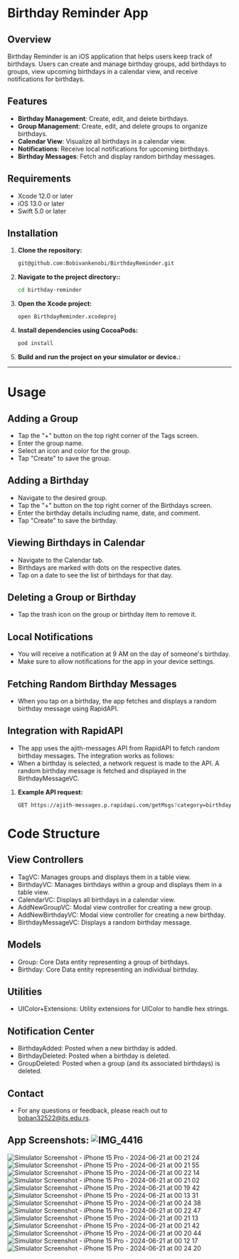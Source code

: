 # Birthday Reminder App

## Overview
Birthday Reminder is an iOS application that helps users keep track of birthdays. 
Users can create and manage birthday groups, add birthdays to groups, view upcoming birthdays in a calendar view, and receive notifications for birthdays.

## Features
- **Birthday Management**: Create, edit, and delete birthdays.
- **Group Management**: Create, edit, and delete groups to organize birthdays.
- **Calendar View**: Visualize all birthdays in a calendar view.
- **Notifications**: Receive local notifications for upcoming birthdays.
- **Birthday Messages**: Fetch and display random birthday messages.

## Requirements
- Xcode 12.0 or later
- iOS 13.0 or later
- Swift 5.0 or later

## Installation

1. **Clone the repository:**

   ```bash
   git@github.com:Bobivankenobi/BirthdayReminder.git

2. **Navigate to the project directory::**

   ```bash
   cd birthday-reminder

3. **Open the Xcode project:**

   ```bash
   open BirthdayReminder.xcodeproj

4. **Install dependencies using CocoaPods:**

   ```bash
   pod install

5. **Build and run the project on your simulator or device.:**


---------------------------------------------------------------
# Usage

## Adding a Group

- Tap the "+" button on the top right corner of the Tags screen.
- Enter the group name.
- Select an icon and color for the group.
- Tap "Create" to save the group.


## Adding a Birthday

- Navigate to the desired group.
- Tap the "+" button on the top right corner of the Birthdays screen.
- Enter the birthday details including name, date, and comment.
- Tap "Create" to save the birthday.


## Viewing Birthdays in Calendar

- Navigate to the Calendar tab.
- Birthdays are marked with dots on the respective dates.
- Tap on a date to see the list of birthdays for that day.

## Deleting a Group or Birthday

- Tap the trash icon on the group or birthday item to remove it.

## Local Notifications

- You will receive a notification at 9 AM on the day of someone's birthday.
- Make sure to allow notifications for the app in your device settings.

## Fetching Random Birthday Messages
- When you tap on a birthday, the app fetches and displays a random birthday message using RapidAPI.

## Integration with RapidAPI
- The app uses the ajith-messages API from RapidAPI to fetch random birthday messages. The integration works as follows:
- When a birthday is selected, a network request is made to the API. A random birthday message is fetched and displayed in the BirthdayMessageVC.

1. **Example API request:**

   ```bash
   GET https://ajith-messages.p.rapidapi.com/getMsgs?category=birthdaypod install

# Code Structure

## View Controllers

- TagVC: Manages groups and displays them in a table view.
- BirthdayVC: Manages birthdays within a group and displays them in a table view.
- CalendarVC: Displays all birthdays in a calendar view.
- AddNewGroupVC: Modal view controller for creating a new group.
- AddNewBirthdayVC: Modal view controller for creating a new birthday.
- BirthdayMessageVC: Displays a random birthday message.

## Models

- Group: Core Data entity representing a group of birthdays.
- Birthday: Core Data entity representing an individual birthday.

## Utilities

- UIColor+Extensions: Utility extensions for UIColor to handle hex strings.

## Notification Center

- BirthdayAdded: Posted when a new birthday is added.
- BirthdayDeleted: Posted when a birthday is deleted.
- GroupDeleted: Posted when a group (and its associated birthdays) is deleted.

## Contact

- For any questions or feedback, please reach out to boban32522@its.edu.rs.


## App Screenshots: ![IMG_4416](https://github.com/Bobivankenobi/BirthdayReminder/assets/58746326/7efa2b9d-ec5f-4458-8328-033faa67949c)

![Simulator Screenshot - iPhone 15 Pro - 2024-06-21 at 00 21 24](https://github.com/Bobivankenobi/BirthdayReminder/assets/58746326/1e194ba6-ab5d-4fe2-b631-ef3ca3a2673a)
![Simulator Screenshot - iPhone 15 Pro - 2024-06-21 at 00 21 55](https://github.com/Bobivankenobi/BirthdayReminder/assets/58746326/7102d44e-7c40-4cca-a3bb-973dcbc35e0a)
![Simulator Screenshot - iPhone 15 Pro - 2024-06-21 at 00 22 14](https://github.com/Bobivankenobi/BirthdayReminder/assets/58746326/706796d0-01ae-4b44-b242-8266e67f539c)
![Simulator Screenshot - iPhone 15 Pro - 2024-06-21 at 00 21 02](https://github.com/Bobivankenobi/BirthdayReminder/assets/58746326/09914805-dc89-4199-b570-2929aa46c319)
![Simulator Screenshot - iPhone 15 Pro - 2024-06-21 at 00 19 42](https://github.com/Bobivankenobi/BirthdayReminder/assets/58746326/7e8ef1e7-fe83-4b85-89f5-7a78c2c4fc32)
![Simulator Screenshot - iPhone 15 Pro - 2024-06-21 at 00 13 31](https://github.com/Bobivankenobi/BirthdayReminder/assets/58746326/37a9b999-1071-4b43-a4f2-73a73446b29d)
![Simulator Screenshot - iPhone 15 Pro - 2024-06-21 at 00 24 38](https://github.com/Bobivankenobi/BirthdayReminder/assets/58746326/45bf8de5-03d1-44e1-86dd-63970344e13c)
![Simulator Screenshot - iPhone 15 Pro - 2024-06-21 at 00 22 47](https://github.com/Bobivankenobi/BirthdayReminder/assets/58746326/b02f2310-4ceb-46a5-8ec1-136057537a93)
![Simulator Screenshot - iPhone 15 Pro - 2024-06-21 at 00 21 13](https://github.com/Bobivankenobi/BirthdayReminder/assets/58746326/33dddf50-20bf-4049-8e9a-6b892848bc40)
![Simulator Screenshot - iPhone 15 Pro - 2024-06-21 at 00 21 42](https://github.com/Bobivankenobi/BirthdayReminder/assets/58746326/09c69369-e8f3-440e-9b0c-6d31bdce3380)
![Simulator Screenshot - iPhone 15 Pro - 2024-06-21 at 00 20 44](https://github.com/Bobivankenobi/BirthdayReminder/assets/58746326/6913b575-f49c-413c-80bf-4f9a155a012c)
![Simulator Screenshot - iPhone 15 Pro - 2024-06-21 at 00 12 17](https://github.com/Bobivankenobi/BirthdayReminder/assets/58746326/20b9606c-9a66-43ac-9e24-b56092b68406)
![Simulator Screenshot - iPhone 15 Pro - 2024-06-21 at 00 24 20](https://github.com/Bobivankenobi/BirthdayReminder/assets/58746326/c21f4708-b9b5-491e-b386-5742fb6498ce)



